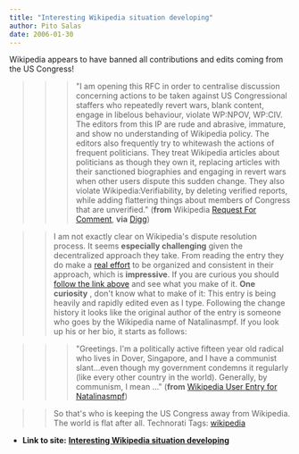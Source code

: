 ```yaml
---
title: "Interesting Wikipedia situation developing"
author: Pito Salas
date: 2006-01-30
---
```


Wikipedia appears to have banned all contributions and edits coming from the
US Congress!

>>

>>> "I am opening this RFC in order to centralise discussion concerning
actions to be taken against US Congressional staffers who repeatedly revert
wars, blank content, engage in libelous behaviour, violate WP:NPOV, WP:CIV.
The editors from this IP are rude and abrasive, immature, and show no
understanding of Wikipedia policy. The editors also frequently try to
whitewash the actions of frequent politicians.  They treat Wikipedia articles
about politicians as though they own it, replacing articles with their
sanctioned biographies and engaging in revert wars when other users dispute
this sudden change. They also violate Wikipedia:Verifiability, by deleting
verified reports, while adding flattering things about members of Congress
that are unverified." (**from** Wikipedia [Request For
Comment](<http://en.wikipedia.org/wiki/Wikipedia:Requests_for_comment/United_States_Congress>),
**via**
[Digg](<http://digg.com/links/Wikipedia_blocks_United_States_Congress_IP_addresses>))

>>

>> I am not exactly clear on Wikipedia's dispute resolution process. It seems
**especially challenging** given the decentralized approach they take. From
reading the entry they do make a [real
effort](<http://en.wikipedia.org/wiki/Wikipedia:Requests_for_comment/United_States_Congress#Evidence_of_disputed_behavior>)
to be organized and consistent in their approach, which is **impressive**. If
you are curious you should [follow the link
above](<http://en.wikipedia.org/wiki/Wikipedia:Requests_for_comment/United_States_Congress>)
and see what you make of it. **One curiosity** , don't know what to make of
it: This entry is being heavily and rapidly edited even as I type. Following
the change history it looks like the original author of the entry is someone
who goes by the Wikipedia name of Natalinasmpf. If you look up his or her bio,
it starts as follows:

>>

>>> "Greetings. I'm a politically active fifteen year old radical who lives in
Dover, Singapore, and I have a communist slant…even though my government
condemns it regularly (like every other country in the world). Generally, by
communism, I mean …" (**from** [Wikipedia User Entry for
Natalinasmpf](<http://en.wikipedia.org/wiki/User:Natalinasmpf>))

>>

>> So that's who is keeping the US Congress away from Wikipedia. The world is
flat after all. Technorati Tags:
[wikipedia](<http://www.technorati.com/tag/wikipedia>)


* **Link to site:** **[Interesting Wikipedia situation developing](None)**
